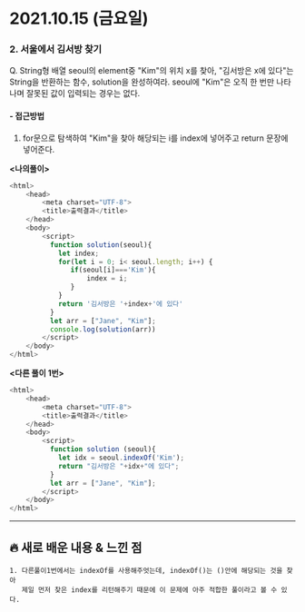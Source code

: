 # 2021.10.15 (금요일)
### **2. 서울에서 김서방 찾기**

Q. String형 배열 seoul의 element중 "Kim"의 위치 x를 찾아, "김서방은 x에 있다"는 String을 반환하는 함수,
   solution을 완성하여라. seoul에 "Kim"은 오직 한 번만 나타나며 잘못된 값이 입력되는 경우는 없다.


#### -  접근방법

1. for문으로 탐색하여 "Kim"을 찾아 해당되는 i를 index에 넣어주고 return 문장에 넣어준다.

**<나의풀이>**
```javascript
<html>
    <head>
        <meta charset="UTF-8">
        <title>출력결과</title>
    </head>
    <body>
        <script>
          function solution(seoul){
            let index;
            for(let i = 0; i< seoul.length; i++) {
               if(seoul[i]==='Kim'){
                   index = i;
               } 
            } 
            return '김서방은 '+index+'에 있다'
          }
          let arr = ["Jane", "Kim"];
          console.log(solution(arr))
        </script>
    </body>
</html>
```

**<다른 풀이 1번>**
```javascript
<html>
    <head>
        <meta charset="UTF-8">
        <title>출력결과</title>
    </head>
    <body>
        <script>
          function solution (seoul){
            let idx = seoul.indexOf('Kim');
            return "김서방은 "+idx+"에 있다";
          }
          let arr = ["Jane", "Kim"];
        </script>
    </body>
</html>
```


---
##  **🔥 새로 배운 내용 & 느낀 점**
    
    1. 다른풀이1번에서는 indexOf를 사용해주엇는데, indexOf()는 ()안에 해당되는 것을 찾아
       제일 먼저 찾은 index를 리턴해주기 때문에 이 문제에 아주 적합한 풀이라고 볼 수 있다.